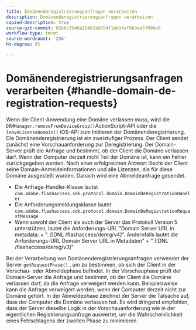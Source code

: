 ```yaml
---
title: Domänenderegistrierungsanfragen verarbeiten
description: Domänenderegistrierungsanfragen verarbeiten
copied-description: true
source-git-commit: 02ebc3548a254b2a6554f1ab34afbb3ea5f09bb8
workflow-type: tm+mt
source-wordcount: '256'
ht-degree: 0%

---
```


# Domänenderegistrierungsanfragen verarbeiten {#handle-domain-de-registration-requests}

Wenn die Client-Anwendung eine Domäne verlassen muss, wird die `DRMManager.removeFromDeviceGroup()`ActionScript-API oder die `leaveLicenseDomain()` iOS-API zum Initiieren der Domänenderegistrierung. Die Domänenderegistrierung ist ein zweistufiger Prozess. Der Client sendet zunächst eine Vorschauanforderung zur Deregistrierung. Der Domain-Server prüft die Anfrage und bestimmt, ob der Client die Domäne verlassen darf. Wenn der Computer derzeit nicht Teil der Domäne ist, kann ein Fehler zurückgegeben werden. Nach einer erfolgreichen Antwort löscht der Client seine Domain-Anmeldeinformationen und alle Lizenzen, die für diese Domäne ausgestellt wurden. Danach wird eine Abmeldeanfrage gesendet.

* Die Anfrage-Handler-Klasse lautet `com.adobe.flashaccess.sdk.protocol.domain.DomainDeRegistrationHandler`
* Die Anforderungsmeldungsklasse lautet `com.adobe.flashaccess.sdk.protocol.domain.DomainDeRegistrationRequestMessage`
* Wenn sowohl der Client als auch der Server das Protokoll Version 5 unterstützen, lautet die Anforderungs-URL &quot;Domain Server URL in metadata: + &quot;. [!DNL /flashaccess/dereg/v4]&quot;. Andernfalls lautet die Anforderungs-URL Domain Server URL in Metadaten&quot; + &quot; [!DNL /flashaccess/dereg/v3]&quot;

Bei der Verarbeitung von Domänenderegistrierungsanfragen verwendet der Server `getRequestPhase()` , um zu bestimmen, ob sich der Client in der Vorschau- oder Abmeldephase befindet. In der Vorschauphase prüft der Domain-Server die Anfrage und bestimmt, ob der Client die Domäne verlassen darf, da die Anfrage verweigert werden kann. Beispielsweise kann die Anfrage verweigert werden, wenn der Computer derzeit nicht zur Domäne gehört. In der Abmeldephase zeichnet der Server die Tatsache auf, dass der Computer die Domäne verlassen hat. Es wird dringend empfohlen, dass der Server dieselbe Logik in der Vorschauanforderung wie in der eigentlichen Registrierungsanfrage auswertet, um die Wahrscheinlichkeit eines Fehlschlagens der zweiten Phase zu minimieren.
